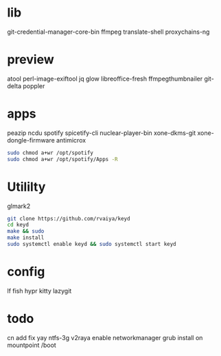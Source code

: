 
# lib
git-credential-manager-core-bin ffmpeg translate-shell proxychains-ng
# preview
atool perl-image-exiftool jq glow libreoffice-fresh ffmpegthumbnailer git-delta poppler
# apps
peazip 
ncdu
spotify spicetify-cli
nuclear-player-bin
xone-dkms-git xone-dongle-firmware antimicrox
```bash
sudo chmod a+wr /opt/spotify
sudo chmod a+wr /opt/spotify/Apps -R
```
# Utililty
glmark2
```bash
git clone https://github.com/rvaiya/keyd 
cd keyd 
make && sudo 
make install 
sudo systemctl enable keyd && sudo systemctl start keyd
```
# config
lf fish hypr kitty lazygit

# todo
cn add fix
yay ntfs-3g v2raya
enable networkmanager
grub install on mountpoint /boot

